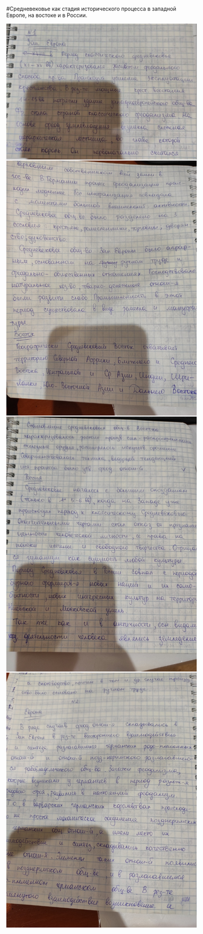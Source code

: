 ﻿#Средневековье как стадия исторического процесса в западной Европе, на востоке и в России.

![](./1.jpg)
![](./2.jpg)
![](./3.jpg)
![](./4.jpg)